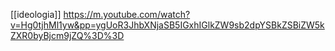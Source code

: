 [[ideologia]] https://m.youtube.com/watch?v=Hg0tjhMl1yw&pp=ygUoR3JhbXNjaSB5IGxhIGlkZW9sb2dpYSBkZSBiZW5kZXR0byBjcm9jZQ%3D%3D
